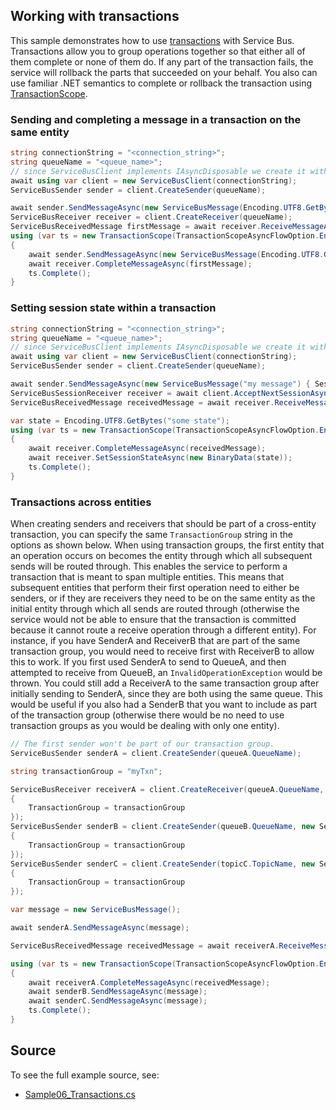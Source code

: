 ## Working with transactions

This sample demonstrates how to use [transactions](https://docs.microsoft.com/azure/service-bus-messaging/service-bus-transactions) with Service Bus. Transactions allow you to group operations together so that either all of them complete or none of them do. If any part of the transaction fails, the service will rollback the parts that succeeded on your behalf. You also can use familiar .NET semantics to complete or rollback the transaction using [TransactionScope](https://docs.microsoft.com/dotnet/api/system.transactions.transactionscope?view=netcore-3.1).

### Sending and completing a message in a transaction on the same entity

```C# Snippet:ServiceBusTransactionalSend
string connectionString = "<connection_string>";
string queueName = "<queue_name>";
// since ServiceBusClient implements IAsyncDisposable we create it with "await using"
await using var client = new ServiceBusClient(connectionString);
ServiceBusSender sender = client.CreateSender(queueName);

await sender.SendMessageAsync(new ServiceBusMessage(Encoding.UTF8.GetBytes("First")));
ServiceBusReceiver receiver = client.CreateReceiver(queueName);
ServiceBusReceivedMessage firstMessage = await receiver.ReceiveMessageAsync();
using (var ts = new TransactionScope(TransactionScopeAsyncFlowOption.Enabled))
{
    await sender.SendMessageAsync(new ServiceBusMessage(Encoding.UTF8.GetBytes("Second")));
    await receiver.CompleteMessageAsync(firstMessage);
    ts.Complete();
}
```

### Setting session state within a transaction

```C# Snippet:ServiceBusTransactionalSetSessionState
string connectionString = "<connection_string>";
string queueName = "<queue_name>";
// since ServiceBusClient implements IAsyncDisposable we create it with "await using"
await using var client = new ServiceBusClient(connectionString);
ServiceBusSender sender = client.CreateSender(queueName);

await sender.SendMessageAsync(new ServiceBusMessage("my message") { SessionId = "sessionId" });
ServiceBusSessionReceiver receiver = await client.AcceptNextSessionAsync(queueName);
ServiceBusReceivedMessage receivedMessage = await receiver.ReceiveMessageAsync();

var state = Encoding.UTF8.GetBytes("some state");
using (var ts = new TransactionScope(TransactionScopeAsyncFlowOption.Enabled))
{
    await receiver.CompleteMessageAsync(receivedMessage);
    await receiver.SetSessionStateAsync(new BinaryData(state));
    ts.Complete();
}
```

### Transactions across entities
When creating senders and receivers that should be part of a cross-entity transaction, you can specify the same `TransactionGroup` string in the options as shown below. When using transaction groups, the first entity that an operation occurs on becomes the entity through which all subsequent sends will be routed through. This enables the service to perform a transaction that is meant to span multiple entities. This means that subsequent entities that perform their first operation need to either be senders, or if they are receivers they need to be on the same entity as the initial entity through which all sends are routed through (otherwise the service would not be able to ensure that the transaction is committed because it cannot route a receive operation through a different entity). For instance, if you have SenderA and ReceiverB that are part of the same transaction group, you would need to receive first with ReceiverB to allow this to work. If you first used SenderA to send to QueueA, and then attempted to receive from QueueB, an `InvalidOperationException` would be thrown. You could still add a ReceiverA to the same transaction group after initially sending to SenderA, since they are both using the same queue. This would be useful if you also had a SenderB that you want to include as part of the transaction group (otherwise there would be no need to use transaction groups as you would be dealing with only one entity).

```C# Snippet:ServiceBusTransactionGroup
// The first sender won't be part of our transaction group.
ServiceBusSender senderA = client.CreateSender(queueA.QueueName);

string transactionGroup = "myTxn";

ServiceBusReceiver receiverA = client.CreateReceiver(queueA.QueueName, new ServiceBusReceiverOptions
{
    TransactionGroup = transactionGroup
});
ServiceBusSender senderB = client.CreateSender(queueB.QueueName, new ServiceBusSenderOptions
{
    TransactionGroup = transactionGroup
});
ServiceBusSender senderC = client.CreateSender(topicC.TopicName, new ServiceBusSenderOptions
{
    TransactionGroup = transactionGroup
});

var message = new ServiceBusMessage();

await senderA.SendMessageAsync(message);

ServiceBusReceivedMessage receivedMessage = await receiverA.ReceiveMessageAsync();

using (var ts = new TransactionScope(TransactionScopeAsyncFlowOption.Enabled))
{
    await receiverA.CompleteMessageAsync(receivedMessage);
    await senderB.SendMessageAsync(message);
    await senderC.SendMessageAsync(message);
    ts.Complete();
}
```

## Source

To see the full example source, see:

* [Sample06_Transactions.cs](https://github.com/Azure/azure-sdk-for-net/blob/master/sdk/servicebus/Azure.Messaging.ServiceBus/tests/Samples/Sample06_Transactions.cs)
